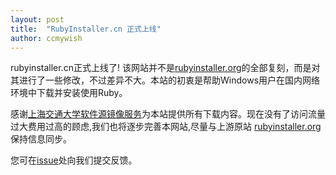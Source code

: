 ```yaml
---
layout: post
title:  "RubyInstaller.cn 正式上线"
author: ccmywish
---
```


rubyinstaller.cn正式上线了! 该网站并不是[rubyinstaller.org](rubyinstaller.org)的全部复刻，而是对其进行了一些修改，不过差异不大。本站的初衷是帮助Windows用户在国内网络环境中下载并安装使用Ruby。

感谢[上海交通大学软件源镜像服务](https://mirrors.sjtug.sjtu.edu.cn/)为本站提供所有下载内容。现在没有了访问流量过大费用过高的顾虑,我们也将逐步完善本网站,尽量与上游原站 [rubyinstaller.org](https://rubyinstaller.org)保持信息同步。

您可在[issue](https://gitee.com/RubyKids/rubyinstaller.cn/issues)处向我们提交反馈。